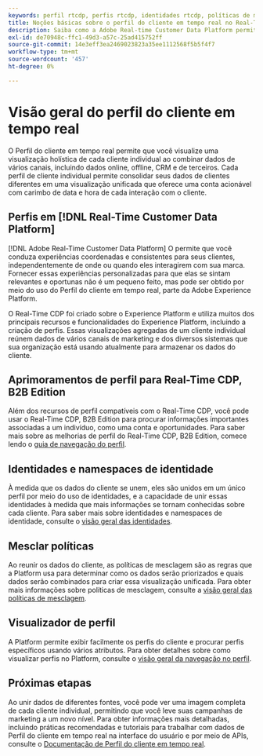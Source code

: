 ```yaml
---
keywords: perfil rtcdp, perfis rtcdp, identidades rtcdp, políticas de mesclagem rtcdp, perfil do cliente em tempo real
title: Noções básicas sobre o perfil do cliente em tempo real no Real-Time CDP
description: Saiba como a Adobe Real-time Customer Data Platform permite que você conduza experiências coordenadas, consistentes e relevantes para seus clientes usando o Perfil do cliente em tempo real.
exl-id: de70948c-ffc1-49d3-a57c-25ad415752ff
source-git-commit: 14e3eff3ea2469023823a35ee1112568f5b5f4f7
workflow-type: tm+mt
source-wordcount: '457'
ht-degree: 0%

---
```


# Visão geral do perfil do cliente em tempo real

O Perfil do cliente em tempo real permite que você visualize uma visualização holística de cada cliente individual ao combinar dados de vários canais, incluindo dados online, offline, CRM e de terceiros. Cada perfil de cliente individual permite consolidar seus dados de clientes diferentes em uma visualização unificada que oferece uma conta acionável com carimbo de data e hora de cada interação com o cliente.

## Perfis em [!DNL Real-Time Customer Data Platform]

[!DNL Adobe Real-Time Customer Data Platform] O permite que você conduza experiências coordenadas e consistentes para seus clientes, independentemente de onde ou quando eles interagirem com sua marca. Fornecer essas experiências personalizadas para que elas se sintam relevantes e oportunas não é um pequeno feito, mas pode ser obtido por meio do uso do Perfil do cliente em tempo real, parte da Adobe Experience Platform.

O Real-Time CDP foi criado sobre o Experience Platform e utiliza muitos dos principais recursos e funcionalidades do Experience Platform, incluindo a criação de perfis. Essas visualizações agregadas de um cliente individual reúnem dados de vários canais de marketing e dos diversos sistemas que sua organização está usando atualmente para armazenar os dados do cliente.

## Aprimoramentos de perfil para Real-Time CDP, B2B Edition

Além dos recursos de perfil compatíveis com o Real-Time CDP, você pode usar o Real-Time CDP, B2B Edition para procurar informações importantes associadas a um indivíduo, como uma conta e oportunidades. Para saber mais sobre as melhorias de perfil do Real-Time CDP, B2B Edition, comece lendo o [guia de navegação do perfil](profile-browse.md).

## Identidades e namespaces de identidade

À medida que os dados do cliente se unem, eles são unidos em um único perfil por meio do uso de identidades, e a capacidade de unir essas identidades à medida que mais informações se tornam conhecidas sobre cada cliente. Para saber mais sobre identidades e namespaces de identidade, consulte o [visão geral das identidades](identities-overview.md).

## Mesclar políticas

Ao reunir os dados do cliente, as políticas de mesclagem são as regras que a Platform usa para determinar como os dados serão priorizados e quais dados serão combinados para criar essa visualização unificada. Para obter mais informações sobre políticas de mesclagem, consulte a [visão geral das políticas de mesclagem](merge-policies.md).

## Visualizador de perfil

A Platform permite exibir facilmente os perfis do cliente e procurar perfis específicos usando vários atributos. Para obter detalhes sobre como visualizar perfis no Platform, consulte o [visão geral da navegação no perfil](profile-browse.md).

## Próximas etapas

Ao unir dados de diferentes fontes, você pode ver uma imagem completa de cada cliente individual, permitindo que você leve suas campanhas de marketing a um novo nível. Para obter informações mais detalhadas, incluindo práticas recomendadas e tutoriais para trabalhar com dados de Perfil do cliente em tempo real na interface do usuário e por meio de APIs, consulte o [Documentação de Perfil do cliente em tempo real](../../profile/home.md).
